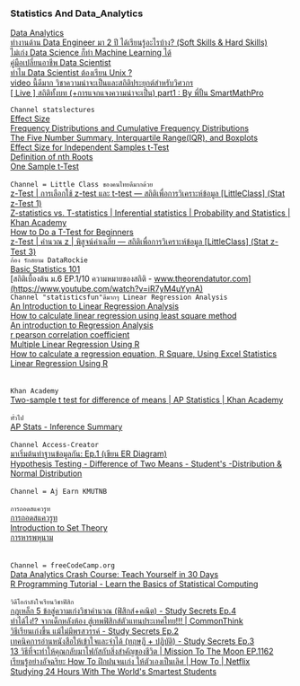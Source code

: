 ### Statistics And Data_Analytics
[Data Analytics](https://blog.datath.com/data-analytics-manager-at-predictive/?fbclid=IwAR1Y_VpPK-y3TrDtWpbWYszpzVO3W_N4VP7hQoS2O_69YkbXPZYzRkcnQoI)<br>
[ทำงานด้าน Data Engineer มา 2 ปี ได้เรียนรู้อะไรบ้าง? (Soft Skills & Hard Skills)](https://blog.datath.com/data-engineer-soft-skills-hard-skills/)<br>
[ไม่เก่ง Data Science ก็ทำ Machine Learning ได้](https://blog.datath.com/cloud-data-science/)<br>
[คู่มือเปลี่ยนอาชีพ Data Scientist](https://blog.datath.com/data-scientist/)<br>
[ทำไม Data Scientist ต้องเรียน Unix ?](https://blog.datath.com/data-scientist-unix/)<br>
[video นี้ดีมาก วิชาความน่าจะเป็นและสถิติประยุกต์สำหรับวิศวกร](https://www.youtube.com/watch?v=kUv3gaq7Jpw)<br>
[[ Live ] สถิติทั้งบท (+การแจกแจงความน่าจะเป็น) part1 : By พี่ปั้น SmartMathPro](https://www.youtube.com/watch?v=VKblxmZfJ58)<br>

``` Channel statslectures ```<br>
[Effect Size](https://www.youtube.com/watch?v=hEx0ZShqRlc&list=RDCMUCAw1xA2HV7NNq7aq-OSuE4g&index=3)<br>
[Frequency Distributions and Cumulative Frequency Distributions](https://www.youtube.com/watch?v=_reCJBfnE7A&list=RDCMUCAw1xA2HV7NNq7aq-OSuE4g&index=4)<br>
[The Five Number Summary, Interquartile Range(IQR), and Boxplots](https://www.youtube.com/watch?v=MXIU5pQi3UM&list=RDCMUCAw1xA2HV7NNq7aq-OSuE4g&index=6)<br>
[Effect Size for Independent Samples t-Test](https://www.youtube.com/watch?v=wGlbyNBxEM8&list=RDCMUCAw1xA2HV7NNq7aq-OSuE4g&index=7)<br>
[Definition of nth Roots](https://www.youtube.com/watch?v=npVkoJwl374&list=RDCMUCAw1xA2HV7NNq7aq-OSuE4g&index=8)<br>
[One Sample t-Test](https://www.youtube.com/watch?v=VPd8DOL13Iw&list=RDCMUCAw1xA2HV7NNq7aq-OSuE4g&index=9)<br>
[]()<br>
```Channel = Little Class ของคนไทยดีมากด้วย```<br>
[z-Test | การเลือกใช้ z-test และ t-test — สถิติเพื่อการวิเคราะห์ข้อมูล [LittleClass] (Stat z-Test 1)](https://www.youtube.com/watch?v=EPu4WCCrOW0)<br>
[Z-statistics vs. T-statistics | Inferential statistics | Probability and Statistics | Khan Academy](https://www.youtube.com/watch?v=5ABpqVSx33I)<br>
[How to Do a T-Test for Beginners](https://www.youtube.com/watch?v=qvPWQ-e03tQ)<br>
[z-Test | คำนวณ z | พิสูจน์ค่าเฉลี่ย — สถิติเพื่อการวิเคราะห์ข้อมูล [LittleClass] (Stat z-Test 3)](https://www.youtube.com/watch?v=URgt9rKwQOQ)<br>
```ก้อง รักสยาม DataRockie```<br>
[Basic Statistics 101](https://www.youtube.com/watch?v=6WdLwsrXTNA&t=478s)<br>
[สถิติเบื้องต้น ม.6 EP.1/10 ความหมายของสถิติ - www.theorendatutor.com](https://www.youtube.com/watch?v=iR7yM4uYynA)<br>
```Channel "statisticsfun"ดีมากๆ Linear Regression Analysis```<br>
[An Introduction to Linear Regression Analysis](https://www.youtube.com/watch?v=zPG4NjIkCjc)<br>
[How to calculate linear regression using least square method](https://www.youtube.com/watch?v=JvS2triCgOY)<br>
[An introduction to Regression Analysis](https://www.youtube.com/watch?v=KADYlV95Bd0&list=RDCMUClD8c_piy1nrJySPJUgyivg&index=3)<br>
[r pearson correlation coefficient](https://www.youtube.com/watch?v=KADYlV95Bd0&list=RDCMUClD8c_piy1nrJySPJUgyivg&index=4)<br>
[Multiple Linear Regression Using R](https://www.youtube.com/watch?v=WRp_MpYQFbg&list=RDCMUClD8c_piy1nrJySPJUgyivg&index=4)<br>
[How to calculate a regression equation, R Square, Using Excel Statistics](https://www.youtube.com/watch?v=Wdat_8a2404&list=RDCMUClD8c_piy1nrJySPJUgyivg&index=5)<br>
[Linear Regression Using R](https://www.youtube.com/watch?v=SesWt4PDJdw&list=RDCMUClD8c_piy1nrJySPJUgyivg&index=6)<br>
[]()<br>
[]()<br>
```Khan Academy```<br>
[Two-sample t test for difference of means | AP Statistics | Khan Academy](https://www.youtube.com/watch?v=NkGvw18zlGQ)<br>
[]()<br>
```ทั่วไป```<br>
[AP Stats - Inference Summary](https://www.youtube.com/watch?v=RUNbDM7iB6s)<br>
[]()<br>
``` Channel Access-Creator ```<br>
[มาเริ่มต้นทำฐานข้อมูลกัน: Ep.1 (เขียน ER Diagram)](https://www.youtube.com/watch?v=HuztS7t9hZc)<br>
[Hypothesis Testing - Difference of Two Means - Student's -Distribution & Normal Distribution](https://www.youtube.com/watch?v=UcZwyzwWU7o)<br>
[]()<br>
``` Channel = Aj Earn KMUTNB ```<br>
[]()<br>
```การถอดสแควรูท```<br>
[การถอดสแควรูท](https://www.youtube.com/watch?v=pqOs_CTKQTw)<br>
[Introduction to Set Theory](https://www.youtube.com/watch?v=vGelH3Jibt4&list=RDCMUCNVMxRMEwvo9AS-Jfh6fQFg&index=2)<br>
[การหารพหุนาม](https://www.youtube.com/watch?v=zfdsyR7eLJc&list=RDCMUCZsmsUjz0GzHZXI3ibO_4lw&index=26)<br>
[]()<br>
[]()<br>
```Channel = freeCodeCamp.org```<br>
[Data Analytics Crash Course: Teach Yourself in 30 Days](https://www.youtube.com/watch?v=jcTj6FgWOpo)<br>
[R Programming Tutorial - Learn the Basics of Statistical Computing](https://www.youtube.com/watch?v=_V8eKsto3Ug)<br>
[]()<br>
```วิดีโอกำลังใจเรียนวิชาฟิสิก```<br>
[กฎเหล็ก 5 ข้อสู่ความเก่งวิชาคำนวณ (ฟิสิกส์+คณิต) - Study Secrets Ep.4](https://www.youtube.com/watch?v=eE2mr7ykn9Q)<br>
[ทำได้ไง!? จากเด็กหลังห้อง สู่เทพฟิสิกส์ตัวแทนประเทศไทย!!! | CommonThink](https://www.youtube.com/watch?v=EqcJp6wJcfk)<br>
[วิธีเรียนเก่งขึ้น แม้ไม่มีพรสวรรค์ - Study Secrets Ep.2](https://www.youtube.com/watch?v=PrI9JGjnuHo)<br>
[เทคนิคการอ่านหนังสือให้เข้าใจและจำได้ (ทฤษฎี + ปฏิบัติ) - Study Secrets Ep.3](https://www.youtube.com/watch?v=lsw2LYM3ymE)<br>
[13 วิธีที่จะทำให้คุณกลับมาโฟกัสกับสิ่งสำคัญของชีวิต | Mission To The Moon EP.1162](https://www.youtube.com/watch?v=yEewC0EO7jg)<br>
[เรียนรู้อย่างอัจฉริยะ How To ฝึกฝนจนเก่ง ให้ตัวเองเป็นเลิศ | How To | Netflix](https://www.youtube.com/watch?v=R1jYgRIY39o)<br>
[Studying 24 Hours With The World's Smartest Students](https://www.youtube.com/watch?v=u35PM5xRdaA)<br>
[]()<br>

